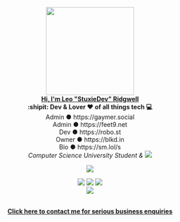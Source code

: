 <p align="center">
  <img src="https://cdn.stuxiedev.net/media/2021/01/18155601/StuxieDev-Brand.png" width="200px">
  <br>
  <a href="https://stux.ie"><b>Hi, I'm Leo "StuxieDev" Ridgwell</b></a>
  <br>
  <b>:shipit: Dev & Lover ❤️ of all things tech 💻</b>
  <br>
  Admin ● https://gaymer.social
  <br>
  Admin ● https://feet9.net
  <br>
  Dev ● https://robo.st
  <br>
  Owner ● https://blkd.in
  <br>
  Bio ● https://sm.lol/s
  <br>
  <i>Computer Science University Student & <img src="https://cdn.discordapp.com/emojis/969166856546041876.webp?size=20&quality=lossless"></i>
</p>

<p align="center">
  <img src="https://discord.c99.nl/widget/theme-2/454714967954817024.png">
</p>

<p align="center">
  <img src="https://img.shields.io/discord/697417763613966387?label=StuxieDev%27s%20Hideout&logo=discord&logoColor=%23ffffff">
  <img src="https://hits.seeyoufarm.com/api/count/incr/badge.svg?url=https%3A%2F%2Fgithub.com%2FStuxieDev%2FStuxieDev">
  <img src="https://img.shields.io/discord/908757719194927144?label=BlockedIn%20Network&logo=discord&logoColor=%23ffffff">
  <br>
  <img src="https://github.stats.stuxapis.net/api?username=StuxieDev&show_icons=true&theme=radical">
</p>

<p align="center">
  <br>
  <a href="https://leo.ridgwell.family"><b>Click here to contact me for serious business enquiries<b></a>
</p>
